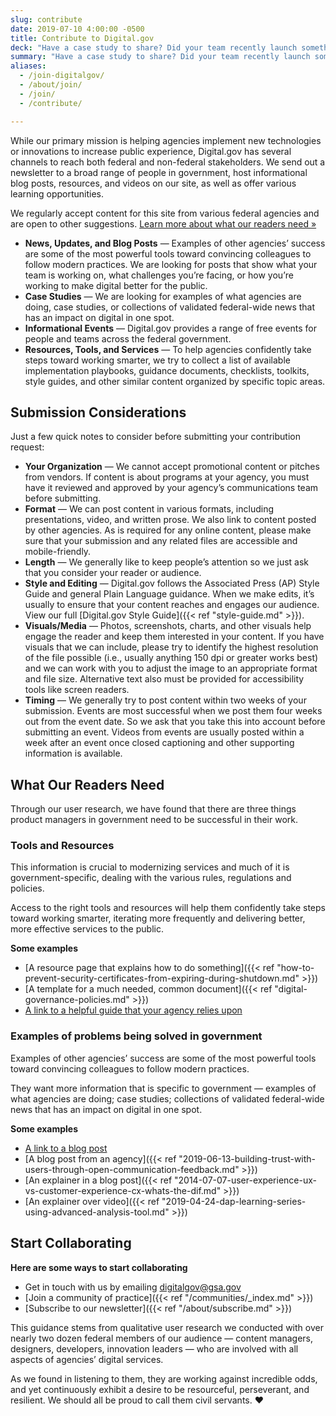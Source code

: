 ```yaml
---
slug: contribute
date: 2019-07-10 4:00:00 -0500
title: Contribute to Digital.gov
deck: "Have a case study to share? Did your team recently launch something new? Here is what we're looking for."
summary: "Have a case study to share? Did your team recently launch something new? Here is what we're looking for."
aliases:
  - /join-digitalgov/
  - /about/join/
  - /join/
  - /contribute/

---
```


While our primary mission is helping agencies implement new technologies or innovations to increase public experience, Digital.gov has several channels to reach both federal and non-federal stakeholders. We send out a newsletter to a broad range of people in government, host informational blog posts, resources, and videos on our site, as well as offer various learning opportunities.

We regularly accept content for this site from various federal agencies and are open to other suggestions. [Learn more about what our readers need »](#what-our-readers-need)

- **News, Updates, and Blog Posts** — Examples of other agencies’ success are some of the most powerful tools toward convincing colleagues to follow modern practices. We are looking for posts that show what your team is working on, what challenges you’re facing, or how you’re working to make digital better for the public.
- **Case Studies** — We are looking for examples of what agencies are doing, case studies, or collections of validated federal-wide news that has an impact on digital in one spot.
- **Informational Events** — Digital.gov provides a range of free events for people and teams across the federal government.
- **Resources, Tools, and Services** — To help agencies confidently take steps toward working smarter, we try to collect a list of available implementation playbooks, guidance documents, checklists, toolkits, style guides, and other similar content organized by specific topic areas.

<!-- {{< hs-form-contribute >}} -->

## Submission Considerations

Just a few quick notes to consider before submitting your contribution request:

- **Your Organization** — We cannot accept promotional content or pitches from vendors. If content is about programs at your agency, you must have it reviewed and approved by your agency’s communications team before submitting.
- **Format** — We can post content in various formats, including presentations, video, and written prose. We also link to content posted by other agencies. As is required for any online content, please make sure that your submission and any related files are accessible and mobile-friendly.
- **Length** — We generally like to keep people’s attention so we just ask that you consider your reader or audience.
- **Style and Editing** — Digital.gov follows the Associated Press (AP) Style Guide and general Plain Language guidance. When we make edits, it’s usually to ensure that your content reaches and engages our audience. View our full [Digital.gov Style Guide]({{< ref "style-guide.md" >}}).
- **Visuals/Media** — Photos, screenshots, charts, and other visuals help engage the reader and keep them interested in your content. If you have visuals that we can include, please try to identify the highest resolution of the file possible (i.e., usually anything 150 dpi or greater works best) and we can work with you to adjust the image to an appropriate format and file size. Alternative text also must be provided for accessibility tools like screen readers.
- **Timing** — We generally try to post content within two weeks of your submission. Events are most successful when we post them four weeks out from the event date. So we ask that you take this into account before submitting an event. Videos from events are usually posted within a week after an event once closed captioning and other supporting information is available.

## What Our Readers Need

<div class="deck">Through our user research, we have found that there are three things product managers in government need to be successful in their work.</div>

### Tools and Resources

This information is crucial to modernizing services and much of it is government-specific, dealing with the various rules, regulations and policies.

Access to the right tools and resources will help them confidently take steps toward working smarter, iterating more frequently and delivering better, more effective services to the public.

**Some examples**

- [A resource page that explains how to do something]({{< ref "how-to-prevent-security-certificates-from-expiring-during-shutdown.md" >}})
- [A template for a much needed, common document]({{< ref "digital-governance-policies.md" >}})
- [A link to a helpful guide that your agency relies upon](https://accessibility.18f.gov/)

### Examples of problems being solved in government

Examples of other agencies’ success are some of the most powerful tools toward convincing colleagues to follow modern practices.

They want more information that is specific to government — examples of what agencies are doing; case studies; collections of validated federal-wide news that has an impact on digital in one spot.

**Some examples**

- [A link to a blog post](https://revenuedata.doi.gov/blog/journey-mapping/)
- [A blog post from an agency]({{< ref "2019-06-13-building-trust-with-users-through-open-communication-feedback.md" >}})
- [An explainer in a blog post]({{< ref "2014-07-07-user-experience-ux-vs-customer-experience-cx-whats-the-dif.md" >}})
- [An explainer over video]({{< ref "2019-04-24-dap-learning-series-using-advanced-analysis-tool.md" >}})

## Start Collaborating

**Here are some ways to start collaborating**

- Get in touch with us by emailing [digitalgov@gsa.gov](mailto:digitalgov@gsa.gov)
- [Join a community of practice]({{< ref "/communities/_index.md" >}})
- [Subscribe to our newsletter]({{< ref "/about/subscribe.md" >}})

This guidance stems from qualitative user research we conducted with over nearly two dozen federal members of our audience — content managers, designers, developers, innovation leaders — who are involved with all aspects of agencies’ digital services.

As we found in listening to them, they are working against incredible odds, and yet continuously exhibit a desire to be resourceful, perseverant, and resilient. We should all be proud to call them civil servants. :heart:
